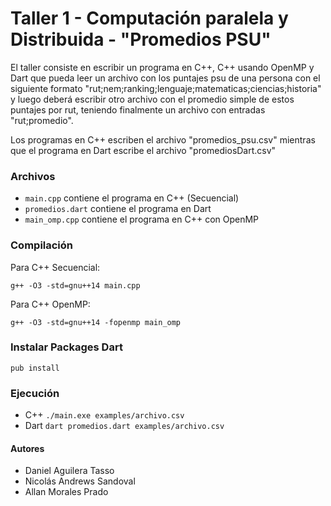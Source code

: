 # Taller 1 - Computación paralela y Distribuida - "Promedios PSU"
El taller consiste en escribir un programa en C++, C++ usando OpenMP y Dart que pueda leer un archivo con los puntajes psu de una persona con el siguiente formato "rut;nem;ranking;lenguaje;matematicas;ciencias;historia" y luego deberá escribir otro archivo con el promedio simple de estos puntajes por rut, teniendo finalmente un archivo con entradas "rut;promedio".

Los programas en C++ escriben el archivo "promedios_psu.csv" mientras que el programa en Dart escribe el archivo "promediosDart.csv"

### Archivos
- `main.cpp` contiene el programa en C++ (Secuencial)
- `promedios.dart` contiene el programa en Dart
- `main_omp.cpp` contiene el programa en C++ con OpenMP

### Compilación
Para C++ Secuencial:
```
g++ -O3 -std=gnu++14 main.cpp
```
Para C++ OpenMP:
```
g++ -O3 -std=gnu++14 -fopenmp main_omp
```
### Instalar Packages Dart
```
pub install
```
### Ejecución
- C++
    `./main.exe examples/archivo.csv`
- Dart
    `dart promedios.dart examples/archivo.csv`

#### Autores
- Daniel Aguilera Tasso
- Nicolás Andrews Sandoval
- Allan Morales Prado
